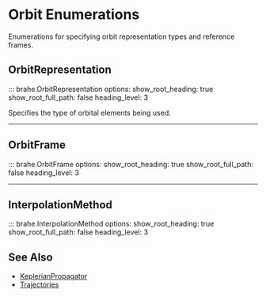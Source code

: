 # Orbit Enumerations

Enumerations for specifying orbit representation types and reference frames.

## OrbitRepresentation

::: brahe.OrbitRepresentation
    options:
      show_root_heading: true
      show_root_full_path: false
      heading_level: 3

Specifies the type of orbital elements being used.

---

## OrbitFrame

::: brahe.OrbitFrame
    options:
      show_root_heading: true
      show_root_full_path: false
      heading_level: 3

---

## InterpolationMethod

::: brahe.InterpolationMethod
    options:
      show_root_heading: true
      show_root_full_path: false
      heading_level: 3

## See Also

- [KeplerianPropagator](../propagators/keplerian_propagator.md)
- [Trajectories](../trajectories/index.md)
